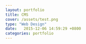 ```yaml
---
layout: portfolio
title: CMS
cover: /assets/test.png
type: "Web Design"
date:   2015-12-06 14:59:29 +0800
categories: portfolio
---
```


